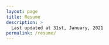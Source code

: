 ```yaml
---
layout: page
title: Resume
description: >
  Last updated at 31st, January, 2021
permalink: /resume/
---
```


<object data="/resume/mohit_choudhary.pdf" width="800" height="1000" type='application/pdf'/>
